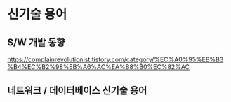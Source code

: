 # 신기술 용어
## S/W 개발 동향
https://complainrevolutionist.tistory.com/category/%EC%A0%95%EB%B3%B4%EC%B2%98%EB%A6%AC%EA%B8%B0%EC%82%AC
## 네트워크 / 데이터베이스 신기술 용어